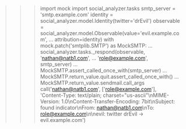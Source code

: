 >>> import mock
>>> import social_analyzer.tasks
>>> smtp_server = 'smtp.example.com'
>>> identity = social_analyzer.model.Identity(twitter='drEvil')
>>> observable = social_analyzer.model.Observable(value='evil.example.com',
...                                               attribution=identity)
>>> with mock.patch('smtplib.SMTP') as MockSMTP:
...     social_analyzer.tasks._respond(observable, 'nathan@natb1.com',
...                                    'role@example.com', smtp_server)
...     MockSMTP.assert_called_once_with(smtp_server)
...     MockSMTP.return_value.quit.assert_called_once_with()
...     MockSMTP.return_value.sendmail.call_args
call('nathan@natb1.com', ['role@example.com'], 'Content-Type: text/plain; charset="us-ascii"\nMIME-Version: 1.0\nContent-Transfer-Encoding: 7bit\nSubject: found indicator\nFrom: nathan@natb1.com\nTo: role@example.com\n\nevil: twitter drEvil -> evil.example.com')
